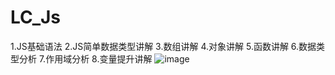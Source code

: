 # LC_Js
1.JS基础语法  2.JS简单数据类型讲解  3.数组讲解  4.对象讲解  5.函数讲解  6.数据类型分析  7.作用域分析  8.变量提升讲解
![image](https://user-images.githubusercontent.com/26539681/123720102-d76f2e00-d8b5-11eb-92a8-0321c441c7a6.png)
